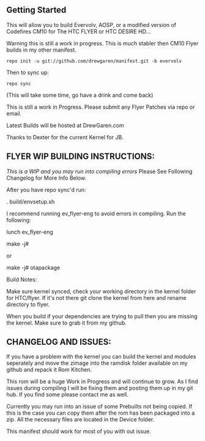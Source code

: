 Getting Started
---------------
This will allow you to build Evervolv, AOSP, or a modified version of Codefires CM10 for The HTC FLYER or HTC DESIRE HD... 

Warning this is still a work in progress. This is much stabler then CM10 Flyer builds in my other manifest.

    repo init -u git://github.com/drewgaren/manifest.git -b evervolv

Then to sync up:

    repo sync

(This will take some time, go have a drink and come back)

This is still a work in Progress. Please submit any Flyer Patches via repo or email.

Latest Builds will be hosted at DrewGaren.com

Thanks to Dexter for the current Kernel for JB.

FLYER WIP BUILDING INSTRUCTIONS:
--------------------------------

*This is a WIP and you may run into compiling errors* Please See Following Changelog for More Info Below.

After you have repo sync'd run:

. build/envsetup.sh

I recommend running ev_flyer-eng to avoid errors in compiling. 
Run the following:

lunch ev_flyer-eng

make -j#

or

make -j# otapackage

Build Notes: 

Make sure kernel synced, check your working directory in the kernel folder for HTC/flyer. If it's not there git clone the 
kernel from here and rename directory to flyer. 

When you build if your dependencies are trying to pull then you are missing the kernel. Make sure to grab it from my github.

CHANGELOG AND ISSUES:
---------------------

If you have a problem with the kernel you can build the kernel and modules seperately and move the zimage into the ramdisk 
folder available on my github and repack it Rom Kitchen.

This rom will be a huge Work in Progress and will continue to grow. As I find issues during compiling I will be fixing them
and posting them up in my git hub. If you find some please contact me as well.

Currently you may run into an issue of some Prebuilts not being copied. If this is the case you can copy them after the rom
has been packaged into a zip. All the necessary files are located in the Device folder.

This manifest should work for most of you with out issue.





